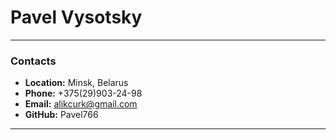 # Pavel Vysotsky

---

### Contacts

- **Location:** Minsk, Belarus
- **Phone:** +375(29)903-24-98
- **Email:** alikcurk@gmail.com
- **GitHub:** Pavel766

---
